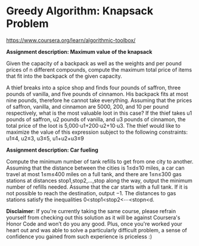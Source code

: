 # Greedy Algorithm: Knapsack Problem
https://www.coursera.org/learn/algorithmic-toolbox/

__Assignment description: Maximum value of the knapsack__

Given the capacity of a backpack as well as the weights and per pound prices of n different compounds, compute the maximum total price of items that fit into the backpack of the given capacity.

A thief breaks into a spice shop and finds four pounds of saffron, three pounds of vanilla, and five pounds of cinnamon. His backpack fits at most nine pounds, therefore he cannot take everything. Assuming that the prices of saffron, vanilla, and cinnamon are 5000, 200, and 10 per pound respectively, what is the most valuable loot in this case? If the thief takes u1 pounds of saffron, u2 pounds of vanilla, and u3 pounds of cinnamon, the total price of the loot is 5,000⋅u1+200⋅u2+10⋅u3. The thief would like to maximize the value of this expression subject to the following constraints: u1≤4, u2≤3, u3≤5, u1+u2+u3≤9


__Assignment description: Car fueling__

Compute the minimum number of tank refills to get from one city to another. Assuming that the distance between the cities is 1≤d≤10 miles, a car can travel at most 1≤m≤400 miles on a full tank, and there are 1≤n≤300 gas stations at distances stop1,stop2,…,stop along the way, output the minimum number of refills needed. Assume that the car starts with a full tank. If it is not possible to reach the destination, output −1. The distances to gas stations satisfy the inequalities 0<stop1<stop2<⋯<stopn<d.


__Disclaimer__: If you're currently taking the same course, please refrain yourself from checking out this solution as it will be against Coursera's Honor Code and won’t do you any good. Plus, once you're worked your heart out and was able to solve a particularly difficult problem, a sense of confidence you gained from such experience is priceless :)
